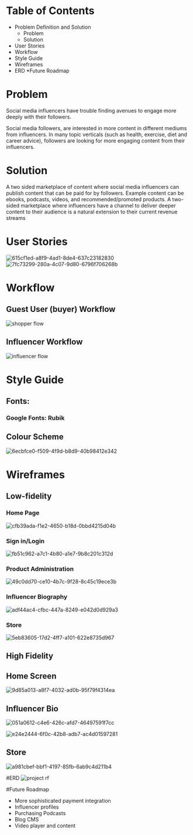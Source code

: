 # Table of Contents
* Problem Definition and Solution
	* Problem
	* Solution
* User Stories
* Workflow
* Style Guide
* Wireframes
* ERD
*Future Roadmap

# Problem
Social media influencers have trouble finding avenues to engage more deeply with their followers. 

Social media followers, are interested in more content in different mediums from influencers. In many topic verticals (such as health, exercise, diet and career advice), followers are looking for more engaging content from their influencers. 

#  Solution
A two sided marketplace of content where social media influencers can publish content that can be paid for by followers. Example content can be ebooks, podcasts, videos, and recommended/promoted products.  A two-sided marketplace where influencers have a channel to deliver deeper content to their audience is a natural extension to their current revenue streams

# User Stories
![615cf1ed-a8f9-4ad1-8de4-637c23182830](https://user-images.githubusercontent.com/35912668/39869122-b80a618a-549f-11e8-911d-ea0dc9a62437.png)
![7fc73299-280a-4c07-9d80-6796f706268b](https://user-images.githubusercontent.com/35912668/39869245-351aed66-54a0-11e8-93a0-44f0022aff15.png)

# Workflow
## Guest User (buyer) Workflow
![shopper flow](https://user-images.githubusercontent.com/35912668/39868925-0f68ae2e-549f-11e8-85c0-6b5c14197840.png)

## Influencer Workflow
![influencer flow](https://user-images.githubusercontent.com/35912668/39868916-f9e3b058-549e-11e8-984f-c19d46e5d6e0.png)

# Style Guide
## Fonts: 
### Google Fonts: Rubik

## Colour Scheme
![6ecbfce0-f509-4f9d-b8d9-40b98412e342](https://user-images.githubusercontent.com/35912668/39869279-48c1fecc-54a0-11e8-8e6c-7ef84927a884.png)

# Wireframes
## Low-fidelity
### Home Page
![cfb39ada-f1e2-4650-b18d-0bbd4215d04b](https://user-images.githubusercontent.com/35912668/39869004-59408e18-549f-11e8-9c48-5dd1bf78c8e8.png)

### Sign in/Login
![fb51c962-a7c1-4b80-a1e7-9b8c201c312d](https://user-images.githubusercontent.com/35912668/39868947-22d4ddfc-549f-11e8-82ed-be0cb5c61ec4.png)

### Product Administration
![49c0dd70-ce10-4b7c-9f28-8c45c19ece3b](https://user-images.githubusercontent.com/35912668/39869178-ecd3a2f0-549f-11e8-9cc6-591395a85807.png)
### Influencer Biography
![adf44ac4-cfbc-447a-8249-e042d0d929a3](https://user-images.githubusercontent.com/35912668/39869086-8aeb2f04-549f-11e8-9514-5e1c663152c7.png)
### Store
![5eb83605-17d2-4ff7-a101-622e8735d967](https://user-images.githubusercontent.com/35912668/39869411-b40c4372-54a0-11e8-8fbc-19d737b65df0.png)

## High Fidelity
## Home Screen
![9d85a013-a8f7-4032-ad0b-95f79f4314ea](https://user-images.githubusercontent.com/35912668/39869207-0ac40552-54a0-11e8-9e99-145c21068c4d.png)


## Influencer Bio

![051a0612-c4e6-426c-afd7-46497591f7cc](https://user-images.githubusercontent.com/35912668/39869153-ce2b3afc-549f-11e8-9161-8a9a20c26a10.png)

![e24e2444-6f0c-42b8-adb7-ac4d01597281](https://user-images.githubusercontent.com/35912668/39868981-4245d2d6-549f-11e8-9095-36bb30d8919d.png)

## Store

![a981cbef-bbf1-4197-85fb-6ab9c4d211b4](https://user-images.githubusercontent.com/35912668/39869115-a44ed40a-549f-11e8-83d9-55ad2bdf7759.png)

#ERD
![project rf](https://user-images.githubusercontent.com/35912668/39870265-0a8809b8-54a4-11e8-9f15-526a06cf1c5e.png)

#Future Roadmap
* More sophisticated payment integration
* Influencer profiles
* Purchasing Podcasts
* Blog CMS
* Video player and content